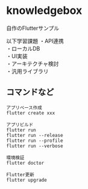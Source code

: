 # knowledgebox

自作のFlutterサンプル  

以下学習課題
・API連携  
・ローカルDB  
・UI実装  
・アーキテクチャ検討  
・汎用ライブラリ  

## コマンドなど

```
アプリベース作成
flutter create xxx

アプリビルド
flutter run
flutter run --release
flutter run --profile
flutter run --verbose

環境検証
flutter doctor

Flutter更新
flutter upgrade
```
